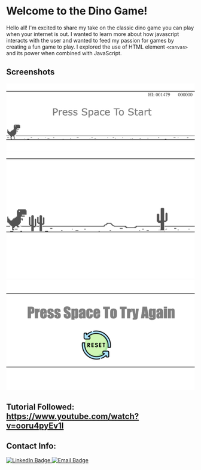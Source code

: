 # Welcome to the Dino Game!

Hello all! I'm excited to share my take on the classic dino game you can play when your internet is out. I wanted to learn more about how javascript interacts with the user and wanted to feed my passion for games by creating a fun game to play. I explored the use of HTML element `<canvas>` and its power when combined with JavaScript.

## Screenshots
![start screen](images/screenshots/startSS.png)
![running](images/screenshots/runningSS.png)
![reset](images/screenshots/resetSS.png)

## Tutorial Followed: https://www.youtube.com/watch?v=ooru4pyEv1I

## Contact Info:
<a href="https://www.linkedin.com/in/ross-ian28/">
    <img src="https://img.shields.io/badge/LinkedIn-blue?style=for-the-badge&logo=linkedin&logoColor=white" alt="LinkedIn Badge"/>
</a>
<a href="ianross.codes@gmail.com">
    <img src="https://img.shields.io/badge/Email-orange?style=for-the-badge&logoColor=white" alt="Email Badge"/>
</a>